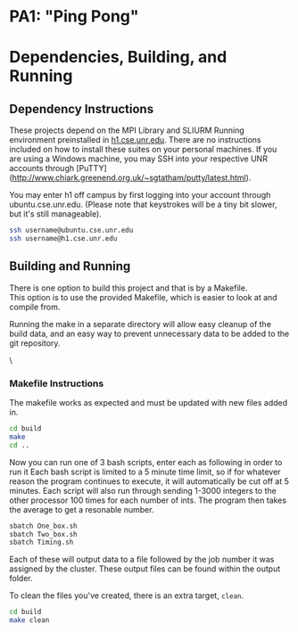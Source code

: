 # PA1: "Ping Pong"

# Dependencies, Building, and Running

## Dependency Instructions
These projects depend on the MPI Library and SLIURM Running environment preinstalled in [h1.cse.unr.edu](h1.cse.unr.edu).  There are no instructions included on how to install these suites on your personal machines.
If you are using a Windows machine, you may SSH into your respective UNR accounts through [PuTTY] (http://www.chiark.greenend.org.uk/~sgtatham/putty/latest.html).

You may enter h1 off campus by first logging into your account through ubuntu.cse.unr.edu.  (Please note that keystrokes will be a tiny bit slower, but it's still manageable).
```bash
ssh username@ubuntu.cse.unr.edu
ssh username@h1.cse.unr.edu
```

## Building and Running
There is one option to build this project and that is by a Makefile.  
This option is to use the provided Makefile, which is easier to look at and compile from.

Running the make in a separate directory will allow easy cleanup of the build data, and an easy way to prevent unnecessary data to be added to the git repository.  

\
### Makefile Instructions
The makefile works as expected and must be updated with new files added in.

```bash
cd build
make
cd ..
```

Now you can run one of 3 bash scripts, enter each as following in order to run it
Each bash script is limited to a 5 minute time limit, so if for whatever reason the program continues to execute, it will automatically be cut off at 5 minutes.  Each script will also run through sending 1-3000 integers to the other processor 100 times for each number of ints.  The program then takes the average to get a resonable number.

```bash
sbatch One_box.sh
sbatch Two_box.sh
sbatch Timing.sh
```

Each of these will output data to a file followed by the job number it was assigned by the cluster.
These output files can be found within the output folder.

To clean the files you've created, there is an extra target, `clean`.
```bash
cd build
make clean
```
